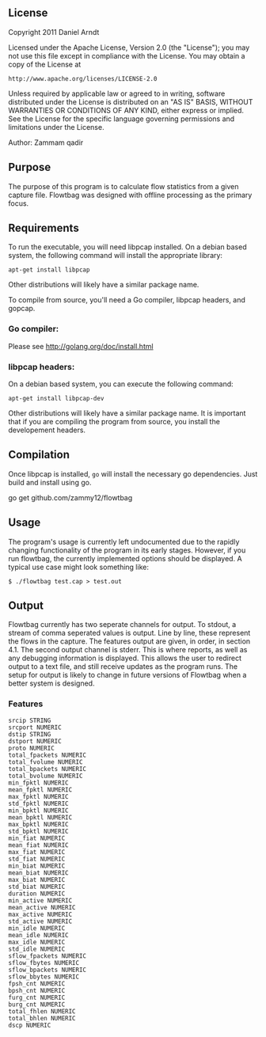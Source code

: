 ## License

Copyright 2011 Daniel Arndt

Licensed under the Apache License, Version 2.0 (the "License");
you may not use this file except in compliance with the License.
You may obtain a copy of the License at

    http://www.apache.org/licenses/LICENSE-2.0

Unless required by applicable law or agreed to in writing, software
distributed under the License is distributed on an "AS IS" BASIS,
WITHOUT WARRANTIES OR CONDITIONS OF ANY KIND, either express or implied.
See the License for the specific language governing permissions and
limitations under the License.

Author: 
    Zammam qadir

## Purpose

The purpose of this program is to calculate flow statistics from a given 
capture file. Flowtbag was designed with offline processing as the primary
focus.

## Requirements

To run the executable, you will need libpcap installed. On a debian based
system, the following command will install the appropriate library:

    apt-get install libpcap

Other distributions will likely have a similar package name.

To compile from source, you'll need a Go compiler, libpcap headers, and
gopcap.

### Go compiler:

Please see http://golang.org/doc/install.html

### libpcap headers:

On a debian based system, you can execute the following command:

    apt-get install libpcap-dev

Other distributions will likely have a similar package name. It is
important that if you are compiling the program from source, you install
the developement headers.

## Compilation

Once libpcap is installed, `go` will install the necessary go dependencies. Just
build and install using go.

   go get github.com/zammy12/flowtbag

## Usage

The program's usage is currently left undocumented due to the rapidly
changing functionality of the program in its early stages. However, if you
run flowtbag, the currently implemented options should be displayed. A
typical use case might look something like:

    $ ./flowtbag test.cap > test.out

## Output

Flowtbag currently has two seperate channels for output. To stdout, a stream
of comma seperated values is output. Line by line, these represent the flows
in the capture. The features output are given, in order, in section 4.1. The
second output channel is stderr. This is where reports, as well as any
debugging information is displayed. This allows the user to redirect output
to a text file, and still receive updates as the program runs. The setup for
output is likely to change in future versions of Flowtbag when a better
system is designed.

### Features

    srcip STRING
    srcport NUMERIC
    dstip STRING
    dstport NUMERIC
    proto NUMERIC
    total_fpackets NUMERIC
    total_fvolume NUMERIC
    total_bpackets NUMERIC
    total_bvolume NUMERIC
    min_fpktl NUMERIC
    mean_fpktl NUMERIC
    max_fpktl NUMERIC
    std_fpktl NUMERIC
    min_bpktl NUMERIC
    mean_bpktl NUMERIC
    max_bpktl NUMERIC
    std_bpktl NUMERIC
    min_fiat NUMERIC
    mean_fiat NUMERIC
    max_fiat NUMERIC
    std_fiat NUMERIC
    min_biat NUMERIC
    mean_biat NUMERIC
    max_biat NUMERIC
    std_biat NUMERIC
    duration NUMERIC
    min_active NUMERIC
    mean_active NUMERIC
    max_active NUMERIC
    std_active NUMERIC
    min_idle NUMERIC
    mean_idle NUMERIC
    max_idle NUMERIC
    std_idle NUMERIC
    sflow_fpackets NUMERIC
    sflow_fbytes NUMERIC
    sflow_bpackets NUMERIC
    sflow_bbytes NUMERIC
    fpsh_cnt NUMERIC
    bpsh_cnt NUMERIC
    furg_cnt NUMERIC
    burg_cnt NUMERIC
    total_fhlen NUMERIC
    total_bhlen NUMERIC
    dscp NUMERIC
